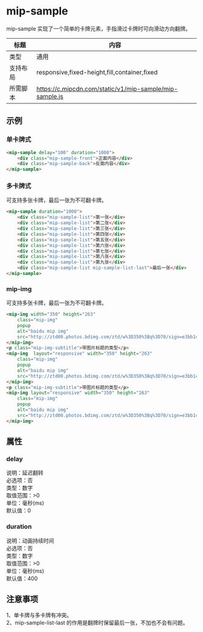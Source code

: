 # mip-sample

mip-sample 实现了一个简单的卡牌元素，手指滑过卡牌时可向滑动方向翻牌。

标题|内容
----|----
类型|通用
支持布局|responsive,fixed-height,fill,container,fixed
所需脚本|https://c.mipcdn.com/static/v1/mip-sample/mip-sample.js

## 示例

### 单卡牌式
```html
<mip-sample delay="100" duration="1000">
    <div class="mip-sample-front">正面内容</div>
    <div class="mip-sample-back">反面内容</div>
</mip-sample>
```

### 多卡牌式

可支持多张卡牌，最后一张为不可翻卡牌。

```html
<mip-sample duration="1000">
    <div class="mip-sample-list">第一张</div>
    <div class="mip-sample-list">第二张</div>
    <div class="mip-sample-list">第三张</div>
    <div class="mip-sample-list">第四张</div>
    <div class="mip-sample-list">第五张</div>
    <div class="mip-sample-list">第六张</div>
    <div class="mip-sample-list">第七张</div>
    <div class="mip-sample-list">第八张</div>
    <div class="mip-sample-list">第九张</div>
    <div class="mip-sample-list mip-sample-list-last">最后一张</div>
</mip-sample>
```

### mip-img

可支持多张卡牌，最后一张为不可翻卡牌。

```html
<mip-img width="350" height="263"
    class="mip-img" 
    popup 
    alt="baidu mip img" 
    src="http://ztd00.photos.bdimg.com/ztd/w%3D350%3Bq%3D70/sign=e3bb1c4b97ef76c6d0d2fd2ead2d8cc7/f703738da9773912b57d4b0bff198618367ae205.jpg">
</mip-img>
<p class="mip-img-subtitle">带图片标题的类型</p>
<mip-img  layout="responsive" width="350" height="263"
    class="mip-img" 
    popup 
    alt="baidu mip img" 
    src="http://ztd00.photos.bdimg.com/ztd/w%3D350%3Bq%3D70/sign=e3bb1c4b97ef76c6d0d2fd2ead2d8cc7/f703738da9773912b57d4b0bff198618367ae205.jpg">
</mip-img>
<p class="mip-img-subtitle">带图片标题的类型</p>
<mip-img layout="responsive" width="350" height="263"
    class="mip-img" 
    popup 
    alt="baidu mip img" 
    src="http://ztd00.photos.bdimg.com/ztd/w%3D350%3Bq%3D70/sign=e3bb1c4b97ef76c6d0d2fd2ead2d8cc7/f703738da9773912b57d4b0bff198618367ae205.jpg">
</mip-img>
```

## 属性

### delay

说明：延迟翻转  
必选项：否  
类型：数字  
取值范围：>0  
单位：毫秒(ms)  
默认值：0

### duration

说明：动画持续时间  
必选项：否  
类型：数字  
取值范围：>0  
单位：毫秒(ms)  
默认值：400  

## 注意事项  

1、单卡牌与多卡牌有冲突。  
2、mip-sample-list-last 的作用是翻牌时保留最后一张，不加也不会有问题。
